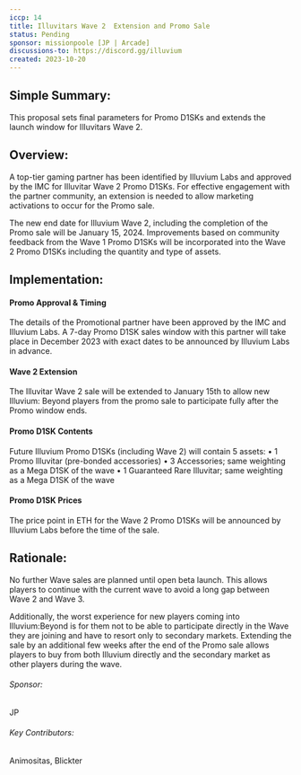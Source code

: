 ```yaml
---
iccp: 14
title: Illuvitars Wave 2  Extension and Promo Sale
status: Pending
sponsor: missionpoole [JP | Arcade]
discussions-to: https://discord.gg/illuvium
created: 2023-10-20
---
```


## Simple Summary:
This proposal sets final parameters for Promo D1SKs and extends the launch window for Illuvitars Wave 2.

## Overview:
A top-tier gaming partner has been identified by Illuvium Labs and approved by the IMC for Illuvitar Wave 2 Promo D1SKs. For effective engagement with the partner community, an extension is needed to allow marketing activations to occur for the Promo sale.

The new end date for Illuvium Wave 2, including the completion of the Promo sale will be January 15, 2024. Improvements based on community feedback from the Wave 1 Promo D1SKs will be incorporated into the Wave 2 Promo D1SKs including the quantity and type of assets.

## Implementation:

#### Promo Approval & Timing
The details of the Promotional partner have been approved by the IMC and Illuvium Labs. A 7-day Promo D1SK sales window with this partner will take place in December 2023 with exact dates to be announced by Illuvium Labs in advance.

#### Wave 2 Extension
The Illuvitar Wave 2 sale will be extended to January 15th to allow new Illuvium: Beyond players from the promo sale to participate fully after the Promo window ends.

#### Promo D1SK Contents
Future Illuvium Promo D1SKs (including Wave 2) will contain 5 assets:
    • 1 Promo Illuvitar (pre-bonded accessories)
    • 3 Accessories; same weighting as a Mega D1SK of the wave
    • 1 Guaranteed Rare Illuvitar; same weighting as a Mega D1SK of the wave

#### Promo D1SK Prices
The price point in ETH for the Wave 2 Promo D1SKs will be announced by Illuvium Labs before the time of the sale.

## Rationale:
No further Wave sales are planned until open beta launch. This allows players to continue with the current wave to avoid a long gap between Wave 2 and Wave 3.

Additionally, the worst experience for new players coming into Illuvium:Beyond is for them not to be able to participate directly in the Wave they are joining and have to resort only to secondary markets. Extending the sale by an additional few weeks after the end of the Promo sale allows players to buy from both Illuvium directly and the secondary market as other players during the wave.

###### Sponsor:
JP

###### Key Contributors:
Animositas, Blickter
